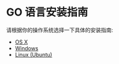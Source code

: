 # GO 语言安装指南

请根据你的操作系统选择一下具体的安装指南:

* [OS X](osx-installation.md)
* [Windows](windows-installation.md)
* [Linux (Ubuntu)](ubuntu-installation.md)
